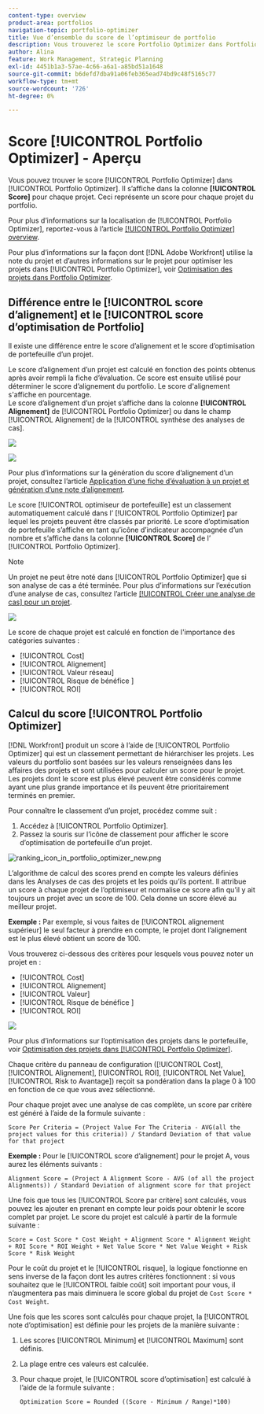 ```yaml
---
content-type: overview
product-area: portfolios
navigation-topic: portfolio-optimizer
title: Vue d’ensemble du score de l’optimiseur de portfolio
description: Vous trouverez le score Portfolio Optimizer dans Portfolio Optimizer. Il s’affiche dans la colonne [!UICONTROL Score] pour chaque projet. Ceci représente un score pour chaque projet du portfolio.
author: Alina
feature: Work Management, Strategic Planning
exl-id: 4451b1a3-57ae-4c66-a6a1-a85bd51a1648
source-git-commit: b6defd7dba91a06feb365ead74bd9c48f5165c77
workflow-type: tm+mt
source-wordcount: '726'
ht-degree: 0%

---
```


# Score [!UICONTROL Portfolio Optimizer] - Aperçu

Vous pouvez trouver le score [!UICONTROL Portfolio Optimizer] dans [!UICONTROL Portfolio Optimizer]. Il s’affiche dans la colonne **[!UICONTROL Score]** pour chaque projet. Ceci représente un score pour chaque projet du portfolio.

Pour plus d’informations sur la localisation de [!UICONTROL Portfolio Optimizer], reportez-vous à l’article [[!UICONTROL Portfolio Optimizer] overview](../../../manage-work/portfolios/portfolio-optimizer/portfolio-optimizer-overview.md).

Pour plus d’informations sur la façon dont [!DNL Adobe Workfront] utilise la note du projet et d’autres informations sur le projet pour optimiser les projets dans [!UICONTROL Portfolio Optimizer], voir [Optimisation des projets dans Portfolio Optimizer](../../../manage-work/portfolios/portfolio-optimizer/optimize-projects-in-portfolio-optimizer.md).

## Différence entre le [!UICONTROL score d’alignement] et le [!UICONTROL  score d’optimisation de Portfolio]

Il existe une différence entre le score d’alignement et le score d’optimisation de portefeuille d’un projet.

Le score d’alignement d’un projet est calculé en fonction des points obtenus après avoir rempli la fiche d’évaluation. Ce score est ensuite utilisé pour déterminer le score d’alignement du portfolio. Le score d&#39;alignement s&#39;affiche en pourcentage.\
Le score d’alignement d’un projet s’affiche dans la colonne **[!UICONTROL Alignement]** de [!UICONTROL Portfolio Optimizer] ou dans le champ [!UICONTROL Alignement] de la [!UICONTROL synthèse des analyses de cas].

![](assets/business-case-summary-aligned-field-highlighted.png)

![](assets/project-alignment-score-portfolio-optimizer-highlighted-350x174.png)

Pour plus d’informations sur la génération du score d’alignement d’un projet, consultez l’article [Application d’une fiche d’évaluation à un projet et génération d’une note d’alignement](../../../manage-work/projects/define-a-business-case/apply-scorecard-to-project-to-generate-alignment-score.md).

Le score [!UICONTROL optimiseur de portefeuille] est un classement automatiquement calculé dans l’ [!UICONTROL Portfolio Optimizer] par lequel les projets peuvent être classés par priorité. Le score d’optimisation de portefeuille s’affiche en tant qu’icône d’indicateur accompagnée d’un nombre et s’affiche dans la colonne **[!UICONTROL Score]** de l’ [!UICONTROL Portfolio Optimizer].

>[!NOTE]
>
>Un projet ne peut être noté dans [!UICONTROL Portfolio Optimizer] que si son analyse de cas a été terminée. Pour plus d’informations sur l’exécution d’une analyse de cas, consultez l’article [[!UICONTROL Créer une analyse de cas] pour un projet](../../../manage-work/projects/define-a-business-case/create-business-case.md).

![](assets/portfolio-optimizer-project-score-highlighted-350x132.png)

Le score de chaque projet est calculé en fonction de l&#39;importance des catégories suivantes :

* [!UICONTROL Cost]
* [!UICONTROL Alignement]
* [!UICONTROL Valeur réseau]
* [!UICONTROL  Risque de bénéfice ]
* [!UICONTROL ROI]

## Calcul du score [!UICONTROL Portfolio Optimizer]

<!--
<p data-mc-conditions="QuicksilverOrClassic.Draft mode">(NOTE: This was edited based on this issue, per Anna: https://hub.workfront.com/issue/603d0c58000095ea0bc00ce5e2110693/overview)</p>
-->

[!DNL Workfront] produit un score à l’aide de [!UICONTROL Portfolio Optimizer] qui est un classement permettant de hiérarchiser les projets. Les valeurs du portfolio sont basées sur les valeurs renseignées dans les affaires des projets et sont utilisées pour calculer un score pour le projet. Les projets dont le score est plus élevé peuvent être considérés comme ayant une plus grande importance et ils peuvent être prioritairement terminés en premier.

Pour connaître le classement d’un projet, procédez comme suit :

1. Accédez à [!UICONTROL Portfolio Optimizer].
1. Passez la souris sur l’icône de classement pour afficher le score d’optimisation de portefeuille d’un projet.

![ranking_icon_in_portfolio_optimizer_new.png](assets/ranking-icon-in-portfolio-optimizer-new-350x160.png)

L’algorithme de calcul des scores prend en compte les valeurs définies dans les Analyses de cas des projets et les poids qu’ils portent. Il attribue un score à chaque projet de l’optimiseur et normalise ce score afin qu’il y ait toujours un projet avec un score de 100. Cela donne un score élevé au meilleur projet.

**Exemple :** Par exemple, si vous faites de [!UICONTROL alignement supérieur] le seul facteur à prendre en compte, le projet dont l’alignement est le plus élevé obtient un score de 100.

Vous trouverez ci-dessous des critères pour lesquels vous pouvez noter un projet en :

* [!UICONTROL Cost]
* [!UICONTROL Alignement]
* [!UICONTROL Valeur]
* [!UICONTROL  Risque de bénéfice ]
* [!UICONTROL ROI]

![](assets/optimizer-sliding-value-options-350x77.png)

Pour plus d’informations sur l’optimisation des projets dans le portefeuille, voir [Optimisation des projets dans [!UICONTROL Portfolio Optimizer]](../../../manage-work/portfolios/portfolio-optimizer/optimize-projects-in-portfolio-optimizer.md).

Chaque critère du panneau de configuration ([!UICONTROL Cost], [!UICONTROL Alignement], [!UICONTROL ROI], [!UICONTROL Net Value], [!UICONTROL Risk to Avantage]) reçoit sa pondération dans la plage 0 à 100 en fonction de ce que vous avez sélectionné.

Pour chaque projet avec une analyse de cas complète, un score par critère est généré à l’aide de la formule suivante :

```
Score Per Criteria = (Project Value For The Criteria - AVG(all the project values for this criteria)) / Standard Deviation of that value for that project
```

**Exemple :** Pour le [!UICONTROL score d’alignement] pour le projet A, vous aurez les éléments suivants :

```
Alignment Score = (Project A Alignment Score - AVG (of all the project Alignments)) / Standard Deviation of alignment score for that project
```

Une fois que tous les [!UICONTROL Score par critère] sont calculés, vous pouvez les ajouter en prenant en compte leur poids pour obtenir le score complet par projet. Le score du projet est calculé à partir de la formule suivante :

```
Score = Cost Score * Cost Weight + Alignment Score * Alignment Weight + ROI Score * ROI Weight + Net Value Score * Net Value Weight + Risk Score * Risk Weight
```

Pour le coût du projet et le [!UICONTROL risque], la logique fonctionne en sens inverse de la façon dont les autres critères fonctionnent : si vous souhaitez que le [!UICONTROL faible coût] soit important pour vous, il n’augmentera pas mais diminuera le score global du projet de `Cost Score * Cost Weight`.

Une fois que les scores sont calculés pour chaque projet, la [!UICONTROL note d’optimisation] est définie pour les projets de la manière suivante :

1. Les scores [!UICONTROL Minimum] et [!UICONTROL Maximum] sont définis.
1. La plage entre ces valeurs est calculée.
1. Pour chaque projet, le [!UICONTROL score d’optimisation] est calculé à l’aide de la formule suivante :

   ```
   Optimization Score = Rounded ((Score - Minimum / Range)*100)
   ```
